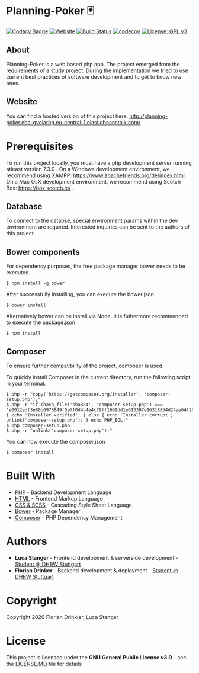 # Planning-Poker :black_joker:

[![Codacy Badge](https://api.codacy.com/project/badge/Grade/593c2cb72b1540b491176debcae6f180)](https://www.codacy.com/manual/Drinkler/Planning-Poker?utm_source=github.com&amp;utm_medium=referral&amp;utm_content=Drinkler/Planning-Poker&amp;utm_campaign=Badge_Grade)
[![Website](https://img.shields.io/website?down_color=lightgrey&down_message=offline&up_color=green&up_message=online&url=http%3A%2F%2Fplanning-poker.eba-gveiarhp.eu-central-1.elasticbeanstalk.com%2F)](http://planning-poker.eba-gveiarhp.eu-central-1.elasticbeanstalk.com/)
[![Build Status](https://travis-ci.com/Drinkler/Planning-Poker.svg?branch=master)](https://travis-ci.com/Drinkler/Planning-Poker)
[![codecov](https://codecov.io/gh/Drinkler/Planning-Poker/branch/master/graph/badge.svg)](https://codecov.io/gh/Drinkler/Planning-Poker)
[![License: GPL v3](https://img.shields.io/badge/License-GPLv3-blue.svg)](https://www.gnu.org/licenses/gpl-3.0)

## About
Planning-Poker is a web based php app. The project emerged from the requirements of a study project. During the implementation we tried to use current best practices of software development and to get to know new ones.

## Website 
You can find a hosted version of this project here: http://planning-poker.eba-gveiarhp.eu-central-1.elasticbeanstalk.com/

# Prerequisites
To run this project locally, you must have a php development server running atleast version 7.3.0 .
On a Windows development environment, we recommend using XAMPP: https://www.apachefriends.org/de/index.html .
On a Mac OsX development environment, we recommend using Scotch Box: https://box.scotch.io/ .

## Database 
To connect to the databse, special environment params within the dev environment are required. Interested inquiries can be sent to the authors of this project.

## Bower components 
For dependency purposes, the free package manager bower needs to be executed.

```
$ npm install -g bower
```

After successfully installing, you can execute the bower.json
```
$ bower install
```

Alternatively bower can be install via Node. It is futhermore recommended to execute the package.json 
```
$ npm install
```

## Composer
To ensure further compatibility of the project, composer is used. 

To quickly install Composer in the current directory, run the following script in your terminal.
```
$ php -r "copy('https://getcomposer.org/installer', 'composer-setup.php');"
$ php -r "if (hash_file('sha384', 'composer-setup.php') === 'e0012edf3e80b6978849f5eff0d4b4e4c79ff1609dd1e613307e16318854d24ae64f26d17af3ef0bf7cfb710ca74755a') { echo 'Installer verified'; } else { echo 'Installer corrupt'; unlink('composer-setup.php'); } echo PHP_EOL;"
$ php composer-setup.php
$ php -r "unlink('composer-setup.php');"
```

You can now execute the composer.json
```
$ composer install
```

# Built With
* [PHP](https://www.php.net/) - Backend Development Language
* [HTML](https://wiki.selfhtml.org/wiki/HTML) - Frontend Markup Language
* [CSS & SCSS](https://wiki.selfhtml.org/wiki/CSS) - Cascading Style Sheet Language
* [Bower](https://bower.io/) - Package Manager
* [Composer](https://getcomposer.org/) - PHP Dependency Management

# Authors
* **Luca Stanger** - Frontend development & serverside development - [Student @ DHBW Stuttgart](https://www.dhbw-stuttgart.de/home/)
* **Florian Drinker** - Backend development & deployment - [Student @ DHBW Stuttgart](https://www.dhbw-stuttgart.de/home/)

# Copyright 
Copyright 2020 Florian Drinkler, Luca Stanger

# License
This project is licensed under the **GNU General Public License v3.0** - see the [LICENSE.MD](https://github.com/Drinkler/Planning-Poker/blob/master/LICENSE) file for details
